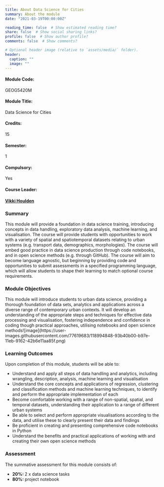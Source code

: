 ```yaml
---
title: About Data Science for Cities
summary: About the module
date: "2021-03-19T00:00:00Z"

reading_time: false  # Show estimated reading time?
share: false  # Show social sharing links?
profile: false  # Show author profile?
comments: false  # Show comments?

# Optional header image (relative to `assets/media/` folder).
header:
  caption: ""
  image: ""
---
```

<h4> Module Code: </h4> GEOG5420M 
<h4> Module Title: </h4> Data Science for Cities 
<h4> Credits: </h4> 15 
<h4> Semester: </h4> 1  
<h4> Compulsory: </h4> Yes 
<h4> Course Leader: <h4/> <a href="https://environment.leeds.ac.uk/geography/staff/9618/dr-vikki-houlden" target="_blank">Vikki Houlden </a> 
  
<h3> Summary </h3>
This module will provide a foundation in data science training, introducing concepts in data handling, exploratory data analysis, machine learning, and visualisation. The course will provide students with opportunities to work with a variety of spatial and spatiotemporal datasets relating to urban systems (e.g. transport data, demographics, morphologies). The course will embed good practice in data science production through code notebooks, and in open science methods (e.g. through GitHub). The course will aim to become language agnostic, but beginning by providing code and opportunities to submit assessments in a specified programming language, which will allow students to shape their learning to match optional course requirements.

  
<h3> Module Objectives </h3>
This module will introduce students to urban data science, providing a thorough foundation of data sets, analytics and applications across a diverse range of contemporary urban contexts. It will develop an understanding of the appropriate steps and techniques for effective data processing and visualisation, fostering independence and confidence in coding though practical approaches, utilising notebooks and open science methods![image](https://user-images.githubusercontent.com/77619683/118994848-93b40b00-b97e-11eb-9162-42b6e11aa85f.png)
  

<h3> Learning Outcomes </h3>
Upon completion of this module, students will be able to:
<ul> 
  <li> Understand and apply all steps of data handling and analytics, including wrangling, description, analysis, machine learning and visualisation </li>
  <li> Understand the core concepts and applications of regression, clustering and classification methods and machine learning techniques, to identify and perform the appropriate implementation of each </li>
  <li> Become comfortable working with a range of non-spatial, spatial, and temporal datasets, understanding their application to a range of different urban systems </li>
  <li> Be able to select and perform appropriate visualisations according to the data, and utilise these to clearly present their data and findings </li>
  <li> Be proficient in creating and presenting comprehensive code notebooks in Python </li>
<li> Understand the benefits and practical applications of working with and creating their own open science methods </li>
</ul>
  
<h3> Assessment </h3>
The summative assessment for this module consists of:
<ul>
  <li> <b> 20%: </b> 2 x data science tasks </li>
  <li> <b> 80%: </b> project notebook </li>
</ul> 
  

